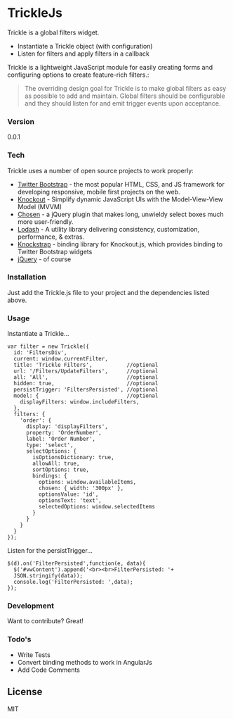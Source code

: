 # TrickleJs

Trickle is a global filters widget.

  - Instantiate a Trickle object (with configuration)
  - Listen for filters and apply filters in a callback

Trickle is a lightweight JavaScript module for easily creating forms and configuring options to create feature-rich filters.:

> The overriding design goal for Trickle is to make global filters as easy as possible to add and maintain.
> Global filters should be configurable and they should listen for and emit trigger events upon acceptance.

### Version
0.0.1

### Tech

Trickle uses a number of open source projects to work properly:

* [Twitter Bootstrap] - the most popular HTML, CSS, and JS framework for developing responsive, mobile first projects on the web.
* [Knockout] - Simplify dynamic JavaScript UIs with the Model-View-View Model (MVVM)
* [Chosen] - a jQuery plugin that makes long, unwieldy select boxes much more user-friendly.
* [Lodash] - A utility library delivering consistency, customization, performance, & extras.
* [Knockstrap] - binding library for Knockout.js, which provides binding to Twitter Bootstrap widgets
* [jQuery] - of course

### Installation

Just add the Trickle.js file to your project and the dependencies listed above.

### Usage

Instantiate a Trickle...
```
var filter = new Trickle({
  id: 'FiltersDiv',
  current: window.currentFilter,
  title: 'Trickle Filters',           //optional
  url: '/Filters/UpdateFilters',      //optional
  all: 'All',                         //optional
  hidden: true,                       //optional
  persistTrigger: 'FiltersPersisted', //optional
  model: {                            //optional
    displayFilters: window.includeFilters,
  },
  filters: {
    'order': {
      display: 'displayFilters',
      property: 'OrderNumber',
      label: 'Order Number',
      type: 'select',
      selectOptions: {
        isOptionsDictionary: true,
        allowAll: true,
        sortOptions: true,
        bindings: {
          options: window.availableItems,
          chosen: { width: '300px' },
          optionsValue: 'id',
          optionsText: 'text',
          selectedOptions: window.selectedItems
        }
      }
    }
  }
}); 
```

Listen for the persistTrigger...
```
$(d).on('FilterPersisted',function(e, data){
  $('#vwContent').append('<br><br>FilterPersisted: '+
  JSON.stringify(data));
  console.log('FilterPersisted: ',data);
});
```

### Development

Want to contribute? Great!

### Todo's

 - Write Tests
 - Convert binding methods to work in AngularJs
 - Add Code Comments

License
----

MIT

[john gruber]:http://daringfireball.net/
[@thomasfuchs]:http://twitter.com/thomasfuchs
[1]:http://daringfireball.net/projects/markdown/
[marked]:https://github.com/chjj/marked
[Ace Editor]:http://ace.ajax.org
[node.js]:http://nodejs.org
[Twitter Bootstrap]:http://twitter.github.com/bootstrap/
[Knockout]:http://knockoutjs.com/
[jQuery]:http://jquery.com
[Lodash]:https://lodash.com/
[express]:http://expressjs.com
[AngularJS]:http://angularjs.org
[Knockstrap]:http://faulknercs.github.io/Knockstrap/
[Chosen]:http://harvesthq.github.io/chosen/
